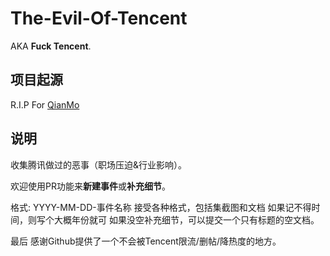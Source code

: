 # The-Evil-Of-Tencent
AKA **Fuck Tencent**.


## 项目起源
R.I.P For [QianMo](https://github.com/QianMo)

## 说明
收集腾讯做过的恶事（职场压迫&行业影响）。

欢迎使用PR功能来**新建事件**或**补充细节**。

格式: 
YYYY-MM-DD-事件名称
接受各种格式，包括集截图和文档
如果记不得时间，则写个大概年份就可
如果没空补充细节，可以提交一个只有标题的空文档。



最后
感谢Github提供了一个不会被Tencent限流/删帖/降热度的地方。

